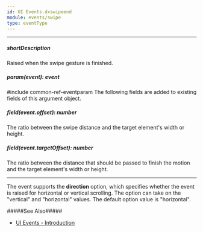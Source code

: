 ```yaml
---
id: UI Events.dxswipeend
module: events/swipe
type: eventType
---
```

---
##### shortDescription
Raised when the swipe gesture is finished.

##### param(event): event
#include common-ref-eventparam The following fields are added to existing fields of this argument object.

##### field(event.offset): number
The ratio between the swipe distance and the target element's width or height.

##### field(event.targetOffset): number
The ratio between the distance that should be passed to finish the motion and the target element's width or height.

---
The event supports the **direction** option, which specifies whether the event is raised for horizontal or vertical scrolling. The option can take on the "vertical" and "horizontal" values. The default option value is "horizontal".

#####See Also#####
- [UI Events - Introduction](/api-reference/10%20UI%20Components/UI%20Events '/Documentation/ApiReference/UI_Components/UI_Events/')